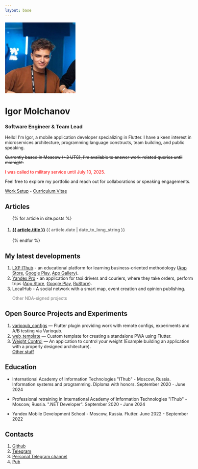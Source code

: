 ```yaml
---
layout: base
---
```


<style>
    html, body {
        max-width: 720px
    }
</style>
<img src="./assets/images/me.jpeg" alt="Igor Molchanov" width="230" class="logo" />

# Igor Molchanov

### Software Engineer & Team Lead

Hello! I'm Igor, a mobile application developer specializing in Flutter.
I have a keen interest in microservices architecture, programming
language constructs, team building, and public speaking.

~~Currently based in Moscow (+3 UTC), I'm available to answer work-related
queries until midnight.~~

<p style="color: red">I was called to military service until July 10, 2025.</p>

Feel free to explore my portfolio and reach out for collaborations or
speaking engagements.

<a href="setup.html">Work Setup</a>
<a> - </a>
<a href='{{ "/assets/cv.pdf" | relative_url }}'>Curriculum Vitae</a>

## Articles

<ol>    
    {% for article in site.posts %}
    <li>
        <article>
            <h4><a href="{{ article.url }}">{{ article.title }}</a> <text style="color: gray"><time datetime="{{ article.date | date: "%Y-%m-%d" }}">{{ article.date | date_to_long_string }}</time></text></h4>
        </article>
    </li>
    {% endfor %}
</ol>

## My latest developments

<ol>
    <li>
        <a href="https://ithub.ru/bulgakov">LXP IThub</a> - an educational
        platform for learning business-oriented methodology (<a
            href="https://apps.apple.com/us/app/lxp-ithub/id6469046355">App Store</a>,
        <a href="https://play.google.com/store/apps/details?id=com.ithub.newlxp">Google Play</a>,
        <a href="https://appgallery.huawei.com/#/app/C110186239">App Gallery</a>).
    </li>
    <li>
        <a href="https://pro.yandex.ru/ru-ru">Yandex Pro</a> - an application
        for taxi drivers and couriers, where they take orders, perform trips
        (<a href="https://apps.apple.com/ru/app/yandex-pro/id1496904594">App Store</a>,
        <a href="https://play.google.com/store/apps/details?id=ru.yandex.taximeter">Google Play</a>,
        <a href="https://apps.rustore.ru/app/ru.yandex.taximeter">RuStore</a>).
    </li>
    <li>
        LocalHub - A social network with a smart map, event creation and
        opinion publishing.
    </li>
    <p style="color: gray">Other NDA-signed projects</p>
</ol>

## Open Source Projects and Experiments

<ol>
    <li>
        <a href="https://pub.dev/packages/varioqub_configs">varioqub_configs</a>
        — Flutter plugin providing work with remote configs, experiments and
        A/B testing via Varioqub.
    </li>
    <li>
        <a href="https://github.com/meg4cyberc4t/web_template">web_template</a>
        — Custom template for creating a standalone PWA using Flutter.
    </li>
    <li>
        <a href="https://github.com/meg4cyberc4t/weight_control">Weight Control</a>
        — An appication to control your weight (Example building an
        application with a properly designed architecture).
    </li>
    <a href="https://github.com/meg4cyberc4t?tab=repositories">Other stuff</a>
</ol>
<p />


## Education

<ul>
    <li>
        <p>International Academy of Information Technologies "IThub" - Moscow, Russia. Information systems and programming. Diploma with honors. September 2020 - June 2024</p>
    </li>
    <li>
        <p>Professional retraining in International Academy of Information Technologies "IThub" - Moscow, Russia. ".NET Developer". September 2020 - June 2024</p>
    </li> 
    <li>
        <p>Yandex Mobile Development School - Moscow, Russia. Flutter. June 2022 - September 2022</p>
    </li>
</ul>

## Contacts

<ol>
    <li>
        <a href="https://github.com/meg4cyberc4t">Github</a>
    </li>
    <li>
        <a href="https://t.me/molchanovia">Telegram</a>
    </li>
    <li>
        <a href="https://t.me/meg4cyberc4t">Personal Telegram channel</a>
    </li>
    <li>
        <a href="https://pub.dev/publishers/molchanovia.dev/packages">Pub</a>
    </li>
</ol>

